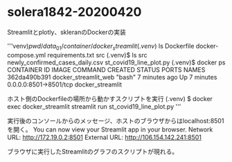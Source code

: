 # solera1842-20200420

Streamlitとplotly、skleranのDockerの実装

'''venv)$pwd
/data_01/container/docker_streamlit
(.venv)$ ls
Dockerfile  docker-compose.yml  requirements.txt  src
(.venv)$ ls src
newly_confirmed_cases_daily.csv  st_covid19_line_plot.py
(.venv)$ docker ps
CONTAINER ID   IMAGE                  COMMAND   CREATED         STATUS         PORTS                    NAMES
362da490b391   docker_streamlit_web   "bash"    7 minutes ago   Up 7 minutes   0.0.0.0:8501->8501/tcp   docker_streamlit

ホスト側のDockerfileの場所から動かすスクリプトを実行
(.venv) $ docker exec docker_streamlit streamlit run st_covid19_line_plot.py
'''

実行後のコンソールからのメッセージ、ホストのブラウザからはlocalhost:8501を開く。
  You can now view your Streamlit app in your browser.
  Network URL: http://172.19.0.2:8501
  External URL: http://106.154.142.241:8501
  
ブラウザに実行したStreamlitのグラフのスクリプトが現れる。
